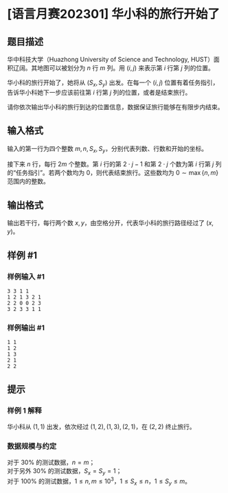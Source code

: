 # [语言月赛202301] 华小科的旅行开始了

## 题目描述

华中科技大学（Huazhong University of Science and Technology, HUST）面积辽阔。其地图可以被划分为 $n$ 行 $m$ 列。用 $(i,j)$ 来表示第 $i$ 行第 $j$ 列的位置。

华小科的旅行开始了，她将从 $(S_x,S_y)$ 出发。在每一个 $(i,j)$ 位置有着任务指引，告诉华小科她下一步应该前往第 $i$ 行第 $j$ 列的位置，或者是结束旅行。

请你依次输出华小科的旅行到达的位置信息，数据保证旅行能够在有限步内结束。

## 输入格式

输入的第一行为四个整数 $m,n,S_x,S_y$，分别代表列数、行数和开始的坐标。

接下来 $n$ 行，每行 $2m$ 个整数。第 $i$ 行的第 $2\cdot j-1$ 和第 $2 \cdot j$ 个数为第 $i$ 行第 $j$ 列的“任务指引”。若两个数均为 $0$，则代表结束旅行。这些数均为 $0 \sim \max \{n, m\}$ 范围内的整数。

## 输出格式

输出若干行，每行两个数 $x,y$，由空格分开，代表华小科的旅行路径经过了 $(x,y)$。

## 样例 #1

### 样例输入 #1
```
3 3 1 1
1 2 1 3 2 1
2 2 0 0 2 3
3 2 3 3 1 1
```

### 样例输出 #1

```
1 1
1 2
1 3
2 1
2 2
```

## 提示

### 样例 1 解释

华小科从 $(1,1)$ 出发，依次经过 $(1,2),(1,3),(2,1)$，在 $(2,2)$ 终止旅行。

### 数据规模与约定

对于 $30\%$ 的测试数据，$n = m$；  
对于另外 $30\%$ 的测试数据，$S_x=S_y=1$；  
对于 $100\%$ 的测试数据，$1 \le n,m \le 10^3$，$1 \le S_x \le n$，$1 \le S_y \le m$。
